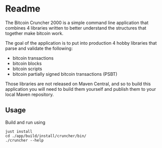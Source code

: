 # Readme

The Bitcoin Cruncher 2000 is a simple command line application that combines 4 libraries written to better understand the structures that together make bitcoin work.

The goal of the application is to put into production 4 hobby libraries that parse and validate the following:
- bitcoin transactions
- bitcoin blocks
- bitcoin scripts
- bitcoin partially signed bitcoin transactions (PSBT)

Those libraries are not released on Maven Central, and so to build this application you will need to build them yourself and publish them to your local Maven repository.

## Usage

Build and run using

```shell
just install
cd ./app/build/install/cruncher/bin/
./cruncher --help
```
